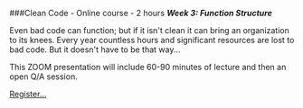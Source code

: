 ###Clean Code - Online course - 2 hours
***Week 3: Function Structure***

Even bad code can function; but if it isn't clean it can bring an organization 
to its knees. Every year countless hours and significant resources are lost 
to bad code. But it doesn't have to be that way...

This ZOOM presentation
will include 60-90 minutes of lecture and then an open Q/A session.  


[Register...](https://www.eventbrite.com/e/clean-code-wednesday-webinar-6-weeks-with-uncle-bob-registration-166539314573?aff=ebdsoporgprofile)